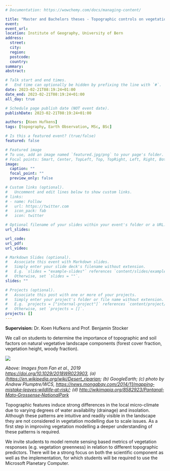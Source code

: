 ```yaml
---
# Documentation: https://wowchemy.com/docs/managing-content/

title: "Master and Bachelors theses - Topographic controls on vegetation patterns"
event:
event_url:
location: Institute of Geography, University of Bern
address:
  street:
  city:
  region:
  postcode:
  country:
summary:
abstract:

# Talk start and end times.
#   End time can optionally be hidden by prefixing the line with `#`.
date: 2023-02-21T08:19:24+01:00
date_end: 2023-02-21T08:19:24+01:00
all_day: true

# Schedule page publish date (NOT event date).
publishDate: 2023-02-21T08:19:24+01:00

authors: [Koen Hufkens]
tags: [topography, Earth Observation, MSc, BSc]

# Is this a featured event? (true/false)
featured: false

# Featured image
# To use, add an image named `featured.jpg/png` to your page's folder. 
# Focal points: Smart, Center, TopLeft, Top, TopRight, Left, Right, BottomLeft, Bottom, BottomRight.
image:
  caption: ""
  focal_point: ""
  preview_only: false

# Custom links (optional).
#   Uncomment and edit lines below to show custom links.
# links:
# - name: Follow
#   url: https://twitter.com
#   icon_pack: fab
#   icon: twitter

# Optional filename of your slides within your event's folder or a URL.
url_slides:

url_code:
url_pdf:
url_video:

# Markdown Slides (optional).
#   Associate this event with Markdown slides.
#   Simply enter your slide deck's filename without extension.
#   E.g. `slides = "example-slides"` references `content/slides/example-slides.md`.
#   Otherwise, set `slides = ""`.
slides: ""

# Projects (optional).
#   Associate this post with one or more of your projects.
#   Simply enter your project's folder or file name without extension.
#   E.g. `projects = ["internal-project"]` references `content/project/deep-learning/index.md`.
#   Otherwise, set `projects = []`.
projects: []
---
```


**Supervision:** Dr. Koen Hufkens and Prof. Benjamin Stocker

We call on students to determine the importance of topographic and soil factors on natural vegetative landscape components (forest cover fraction, vegetation height, woody fraction).

![](topo_veg.png)

*Above: Images from Fan et al., 2019 https://doi.org/10.1029/2018WR023903, (a) (https://en.wikipedia.org/wiki/Desert_riparian; (b) GoogleEarth; (c) photo by Andrew Plumptre/WCS, https://news.mongabay.com/2014/11/mapping‐mistake‐leaves‐wildlife‐at‐risk/; (d) http://wikimapia.org/8582923/Pantanal‐Mato‐Grossense‐NationalPark*


Topographic features induce strong differences in the local micro-climate due to varying degrees of water availability (drainage) and insolation. Although these patterns are intuitive and readily visible in the landscape they are not considered in vegetation modelling due to scale issues. As a first step in improving vegetation modelling a deeper understanding of these patterns is required.

We invite students to model remote sensing based metrics of vegetation responses (e.g. vegetation greenness) in relation to different topographic predictors. There will be a strong focus on both the scientific component as well as the implementation, for which students will be required to use the Microsoft Planetary Computer.
